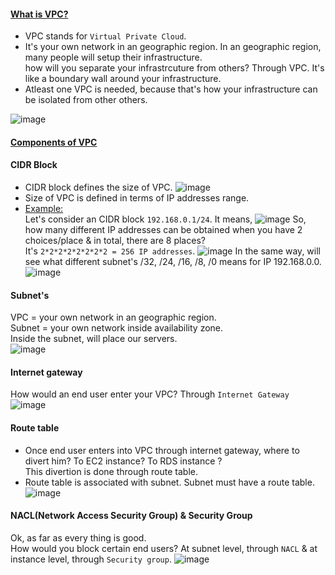 #### <ins>What is VPC?</ins>
- VPC stands for `Virtual Private Cloud`.
- It's your own network in an geographic region. In an geographic region, many people will setup their infrastructure.</br>
  how will you separate your infrastrcuture from others? Through VPC. It's like a boundary wall around your infrastructure.</br>
- Atleast one VPC is needed, because that's how your infrastructure can be isolated from other others.

![image](https://github.com/user-attachments/assets/f56a50e1-425a-434c-a7cf-c4e3c5085237)
#### <ins>Components of VPC</ins>
#### CIDR Block
- CIDR block defines the size of VPC.
  ![image](https://github.com/user-attachments/assets/04df3c52-a119-4b60-b555-0a511b4d25b0)
- Size of VPC is defined in terms of IP addresses range.
- <ins>Example:</ins></br>
  Let's consider an CIDR block `192.168.0.1/24`. It means,
  ![image](https://github.com/user-attachments/assets/62cbd2d3-da42-4739-97d5-86c0cc144749)
  So, how many different IP addresses can be obtained when you have 2 choices/place & in total, there are 8 places?</br>
  It's `2*2*2*2*2*2*2*2 = 256 IP addresses`.
  ![image](https://github.com/user-attachments/assets/bc4570f0-f935-4f1e-8fba-5472eacd34ca)
  In the same way, will see what different subnet's /32, /24, /16, /8, /0 means for IP 192.168.0.0.
  ![image](https://github.com/user-attachments/assets/7510c729-4e33-47d0-9461-9f74f52443fa)

#### Subnet's
VPC = your own network in an geographic region.</br>
Subnet = your own network inside availability zone.</br>
Inside the subnet, will place our servers.</br>
![image](https://github.com/user-attachments/assets/ab8ae276-400c-4b32-ab1e-0a0ebf799888)

#### Internet gateway
How would an end user enter your VPC? Through `Internet Gateway`</br>
![image](https://github.com/user-attachments/assets/5736fae1-bfd9-4b37-808e-7f3c0a281ca0)

#### Route table
- Once end user enters into VPC through internet gateway, where to divert him? To EC2 instance? To RDS instance ? </br>
  This divertion is done through route table.
- Route table is associated with subnet. Subnet must have a route table.
![image](https://github.com/user-attachments/assets/de87d532-8753-41cf-b749-8dd7a13903bc)

#### NACL(Network Access Security Group) & Security Group
Ok, as far as every thing is good.</br>
How would you block certain end users? At subnet level, through `NACL` & at instance level, through `Security group`.
![image](https://github.com/user-attachments/assets/0a316da8-81b4-485f-8dc5-d160a2a1d310)
